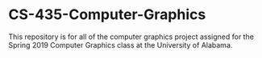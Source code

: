 # CS-435-Computer-Graphics

This repository is for all of the computer graphics project assigned for the Spring 2019 Computer Graphics class at the University of Alabama.
